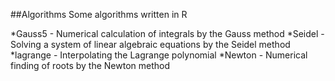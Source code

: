 ##Algorithms
Some algorithms written in R

*Gauss5 - Numerical calculation of integrals by the Gauss method
*Seidel - Solving a system of linear algebraic equations by the Seidel method
*lagrange - Interpolating the Lagrange polynomial
*Newton - Numerical finding of roots by the Newton method 
